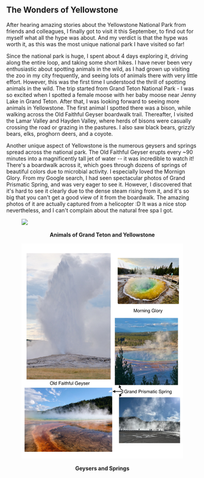 ## The Wonders of Yellowstone

After hearing amazing stories about the Yellowstone National Park from friends and colleagues, I finally got to visit it this September, to find out for myself what all the hype was about. And my verdict is that the hype was worth it, as this was the most unique national park I have visited so far! 

Since the national park is huge, I spent about 4 days exploring it, driving along the entire loop, and taking some short hikes. I have never been very enthusiastic about spotting animals in the wild, as I had grown up visiting the zoo in my city frequently, and seeing lots of animals there with very little effort. However, this was the first time I understood the thrill of spotting animals in the wild. The trip started from Grand Teton National Park - I was so excited when I spotted a female moose with her baby moose near Jenny Lake in Grand Teton. After that, I was looking forward to seeing more animals in Yellowstone. The first animal I spotted there was a bison, while walking across the Old Faithful Geyser boardwalk trail. Thereafter, I visited the Lamar Valley and Hayden Valley, where herds of bisons were casually crossing the road or grazing in the pastures. I also saw black bears, grizzly bears, elks, proghorn deers, and a coyote. 

Another unique aspect of Yellowstone is the numerous geysers and springs spread across the national park. The Old Faithful Geyser erupts every ~90 minutes into a magnificently tall jet of water -- it was incredible to watch it! There's a boardwalk across it, which goes through dozens of springs of beautiful colors due to microbial activity. I especially loved the Mornign Glory. From my Google search, I had seen spectacular photos of Grand Prismatic Spring, and was very eager to see it. However, I discovered that it's hard to see it clearly due to the dense steam rising from it, and it's so big that you can't get a good view of it from the boardwalk. The amazing photos of it are actually captured from a helicopter :D It was a nice stop nevertheless, and I can't complain about the natural free spa I got.

<figure>
<img src="images/yellowstone_animals.jpeg"/>
<figcaption><p style="text-align:center; font-weight:bold">Animals of Grand Teton and Yellowstone</p></figcaption>
</figure>


<figure>
<img src="images/yellowstone_nature.JPG"/>
<figcaption><p style="text-align:center; font-weight:bold">Geysers and Springs</p></figcaption>
</figure>